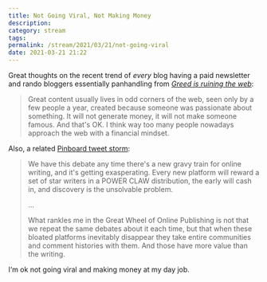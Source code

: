 ```yaml
---
title: Not Going Viral, Not Making Money 
description:
category: stream
tags:
permalink: /stream/2021/03/21/not-going-viral
date: 2021-03-21 21:22
---
```


Great thoughts on the recent trend of *every* blog having a paid newsletter and rando bloggers essentially panhandling from *‌[Greed is ruining the web](https://manuelmoreale.com/thoughts/greed-is-ruining-the-web)*:

> Great content usually lives in odd corners of the web, seen only by a few people a year, created because someone was passionate about something. It will not generate money, it will not make someone famous. And that's OK. ​​I think way too many people nowadays approach the web with a financial mindset. 

Also, a related [Pinboard tweet storm](https://twitter.com/Pinboard/status/1373693460742430721):

> We have this debate any time there's a new gravy train for online writing, and it's getting exasperating. Every new platform will reward a set of star writers in a POWER CLAW distribution, the early will cash in, and discovery is the unsolvable problem.
>
> …
> 
> What rankles me in the Great Wheel of Online Publishing is not that we repeat the same debates about it each time, but that when these bloated platforms inevitably disappear they take entire communities and comment histories with them. And those have more value than the writing.  

I‘m ok not going viral and making money at my day job.